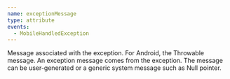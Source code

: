 ```yaml
---
name: exceptionMessage
type: attribute
events:
  - MobileHandledException
---
```


Message associated with the exception. For Android, the Throwable message. An exception message comes from the exception. The message can be user-generated or a generic system message such as Null pointer.